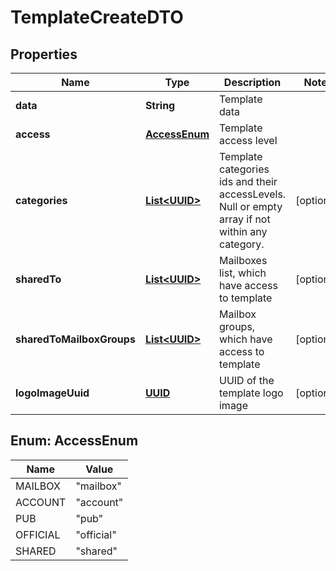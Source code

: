 # TemplateCreateDTO

## Properties
Name | Type | Description | Notes
------------ | ------------- | ------------- | -------------
**data** | **String** | Template data | 
**access** | [**AccessEnum**](#AccessEnum) | Template access level | 
**categories** | [**List&lt;UUID&gt;**](UUID.md) | Template categories ids and their accessLevels. Null or empty array if not within any category. |  [optional]
**sharedTo** | [**List&lt;UUID&gt;**](UUID.md) | Mailboxes list, which have access to template |  [optional]
**sharedToMailboxGroups** | [**List&lt;UUID&gt;**](UUID.md) | Mailbox groups, which have access to template |  [optional]
**logoImageUuid** | [**UUID**](UUID.md) | UUID of the template logo image |  [optional]

<a name="AccessEnum"></a>
## Enum: AccessEnum
Name | Value
---- | -----
MAILBOX | &quot;mailbox&quot;
ACCOUNT | &quot;account&quot;
PUB | &quot;pub&quot;
OFFICIAL | &quot;official&quot;
SHARED | &quot;shared&quot;
